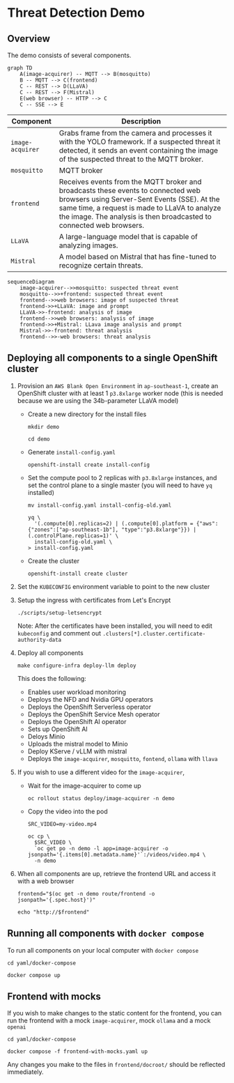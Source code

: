 # Threat Detection Demo

## Overview

The demo consists of several components.

```mermaid
graph TD
    A(image-acquirer) -- MQTT --> B(mosquitto)
    B -- MQTT --> C(frontend)
    C -- REST --> D(LLaVA)
    C -- REST --> F(Mistral)
    E(web browser) -- HTTP --> C
    C -- SSE --> E
```

|Component|Description|
|---|---|
|`image-acquirer`|Grabs frame from the camera and processes it with the YOLO framework. If a suspected threat it detected, it sends an event containing the image of the suspected threat to the MQTT broker.|
|`mosquitto`|MQTT broker|
|`frontend`|Receives events from the MQTT broker and broadcasts these events to connected web browsers using Server-Sent Events (SSE). At the same time, a request is made to LLaVA to analyze the image. The analysis is then broadcasted to connected web browsers.|
|`LLaVA`|A large-language model that is capable of analyzing images.|
|`Mistral`|A model based on Mistral that has fine-tuned to recognize certain threats.|

```mermaid
sequenceDiagram
    image-acquirer-->>mosquitto: suspected threat event
    mosquitto-->>+frontend: suspected threat event
    frontend-->>web browsers: image of suspected threat
    frontend->>+LLaVA: image and prompt
    LLaVA->>-frontend: analysis of image
    frontend-->>web browsers: analysis of image
    frontend->>+Mistral: LLava image analysis and prompt
    Mistral->>-frontend: threat analysis
    frontend-->>-web browsers: threat analysis
```


## Deploying all components to a single OpenShift cluster

01. Provision an `AWS Blank Open Environment` in `ap-southeast-1`, create an OpenShift cluster with at least 1 `p3.8xlarge` worker node (this is needed because we are using the 34b-parameter LLaVA model)

	*   Create a new directory for the install files

			mkdir demo

			cd demo

	*   Generate `install-config.yaml`

			openshift-install create install-config

	*   Set the compute pool to 2 replicas with `p3.8xlarge` instances, and set the control plane to a single master (you will need to have `yq` installed)

			mv install-config.yaml install-config-old.yaml

			yq \
			  '(.compute[0].replicas=2) | (.compute[0].platform = {"aws":{"zones":["ap-southeast-1b"], "type":"p3.8xlarge"}}) | (.controlPlane.replicas=1)' \
			  install-config-old.yaml \
			> install-config.yaml

	*   Create the cluster

			openshift-install create cluster

01. Set the `KUBECONFIG` environment variable to point to the new cluster

01. Setup the ingress with certificates from Let's Encrypt

		./scripts/setup-letsencrypt
	
	Note: After the certificates have been installed, you will need to edit `kubeconfig` and comment out `.clusters[*].cluster.certificate-authority-data`

01. Deploy all components

		make configure-infra deploy-llm deploy
	
	This does the following:

	*   Enables user workload monitoring
	*   Deploys the NFD and Nvidia GPU operators
	*   Deploys the OpenShift Serverless operator
	*   Deploys the OpenShift Service Mesh operator
	*   Deploys the OpenShift AI operator
	*   Sets up OpenShift AI
	*   Deloys Minio
	*   Uploads the mistral model to Minio
	*   Deploy KServe / vLLM with mistral
	*   Deploys the `image-acquirer`, `mosquitto`, `fontend`, `ollama` with `llava`

01. If you wish to use a different video for the `image-acquirer`,

	*   Wait for the image-acquirer to come up

			oc rollout status deploy/image-acquirer -n demo

	*   Copy the video into the pod

			SRC_VIDEO=my-video.mp4

			oc cp \
			  $SRC_VIDEO \
			  `oc get po -n demo -l app=image-acquirer -o jsonpath='{.items[0].metadata.name}'`:/videos/video.mp4 \
			  -n demo

01. When all components are up, retrieve the frontend URL and access it with a web browser

		frontend="$(oc get -n demo route/frontend -o jsonpath='{.spec.host}')"

		echo "http://$frontend"


## Running all components with `docker compose`

To run all components on your local computer with `docker compose`

	cd yaml/docker-compose

	docker compose up


## Frontend with mocks

If you wish to make changes to the static content for the frontend, you can run the frontend with a mock `image-acquirer`, mock `ollama` and a mock `openai`

	cd yaml/docker-compose

	docker compose -f frontend-with-mocks.yaml up

Any changes you make to the files in `frontend/docroot/` should be reflected immediately.
